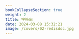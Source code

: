 ```yaml
---
bookCollapseSection: true
weight: 2 
title: 字符串
date: 2024-03-08 15:32:21
image: /covers/02-redisdoc.jpg
---
```

